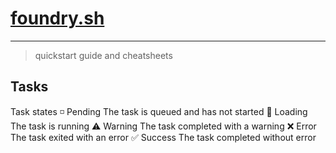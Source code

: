 # [foundry.sh](http://foundry-quickstart.vercel.app/)
---

> quickstart guide and cheatsheets

## Tasks

Task states
◽️ Pending The task is queued and has not started
🔅 Loading The task is running
⚠️ Warning The task completed with a warning
❌ Error The task exited with an error
✅ Success The task completed without error

